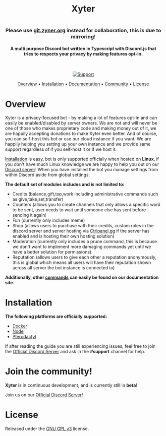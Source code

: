 <h1 align="center">
  <br>
  Xyter
  <br>
</h1>

<h3 align="center">
  <br>
  Please use <a href="https://git.zyner.org/xyter/bot">git.zyner.org</a> instead for collaboration, this is due to mirroring!
  <br>
</h3>

<h4 align="center"> A multi purpose Discord bot written in Typescript with Discord.js that tries to respects your privacy by making features <b>opt-in</b>.</h4>

  <br>

<p align="center">
  <a href="https://discord.zyner.org">
    <img src="https://img.shields.io/discord/774981996878626847.svg?label=Discord&logo=Discord&colorB=7289da&style=for-the-badge" alt="Support">
  </a>
</p>

<p align="center">
  <a href="#overview">Overview</a>
  •
  <a href="#installation">Installation</a>
  •
  <a href="https://xyter.zyner.org/">Documentation</a>
  •
  <a href="#join-the-community">Community</a>
  •
  <a href="#license">License</a>
</p>

# Overview

Xyter is a privacy-focused bot - by making a lot of features opt-in and can easily be enabled/disabled by server owners. We are not and will never be one of those who makes proprietary code and making money out of it, we are happily accepting donations to make Xyter even better. And of course, you can self-host this bot or use our cloud instance if you want. We are happily helping you setting up your own instance and we provide same support regardless of if you self-host it or if we host it.

[Installation](#installation) is easy, bot is only supported officially when hosted on **Linux**, if you don't have much Linux knowledge we are happy to help you out on our [Discord server](https://discord.zyner.org)! When you have installed the bot you manage settings from within Discord aside from global settings.

**The default set of modules includes and is not limited to:**

- Credits (balance,gift,top,work including administrative commands such as give,take,set,transfer)
- Counters (allows you to create channels that only allows a specific word to be sent, user needs to wait until someone else has sent before sending it again)
- Fun (currently only includes meme)
- Shop (allows users to purchase with their credits, custom roles in the discord server and server hosting via [Ctrlpanel.gg](https://ctrlpanel.gg/) if the server has enabled and is hosting their own hosting solution)
- Moderation (currently only includes a prune command, this is because we don't want to implement more damaging commands yet until we have a better solution for permissions)
- Reputation (allows users to give each other a reputation anonymously, this is global which means all users will have their reputation shown across all server the bot instance is connected to)

**Additionally, other [commands](https://xyter.zyner.org/docs/commands) can easily be found on our documentation site.**

# Installation

**The following platforms are officially supported:**

- [Docker](https://xyter.zyner.org/docs/flavors/on-premise/docker)
- [Node](https://xyter.zyner.org/docs/flavors/on-premise/node)
- [Pterodactyl](https://xyter.zyner.org/docs/flavors/on-premise/pterodactyl)

If after reading the guide you are still experiencing issues, feel free to join the
[Official Discord Server](https://discord.zyner.org) and ask in the **#support** channel for help.

# Join the community!

**Xyter** is in continuous development, and is currently still in **beta**!

Join us on our [Official Discord Server](https://discord.zyner.org)!

# License

Released under the [GNU GPL v3](https://www.gnu.org/licenses/gpl-3.0.en.html) license.

